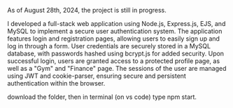 As of August 28th, 2024, the project is still in progress.

I developed a full-stack web application using Node.js, Express.js, EJS, and MySQL to implement a secure user authentication system. The application features login and registration pages, allowing users to easily sign up and log in through a form. User credentials are securely stored in a MySQL database, with passwords hashed using bcrypt.js for added security. Upon successful login, users are granted access to a protected profile page, as well as a "Gym" and "Finance" page. The sessions of the user are managed using JWT and cookie-parser, ensuring secure and persistent authentication within the browser.

download the folder, then in terminal (on vs code) type npm start.